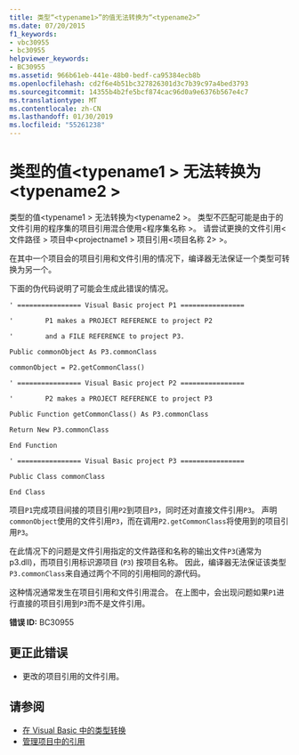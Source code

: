 ```yaml
---
title: 类型“<typename1>”的值无法转换为“<typename2>”
ms.date: 07/20/2015
f1_keywords:
- vbc30955
- bc30955
helpviewer_keywords:
- BC30955
ms.assetid: 966b61eb-441e-48b0-bedf-ca95384ecb8b
ms.openlocfilehash: cd2f6e4b51bc327826301d3c7b39c97a4bed3793
ms.sourcegitcommit: 14355b4b2fe5bcf874cac96d0a9e6376b567e4c7
ms.translationtype: MT
ms.contentlocale: zh-CN
ms.lasthandoff: 01/30/2019
ms.locfileid: "55261238"
---
```

# <a name="value-of-type-typename1-cannot-be-converted-to-typename2"></a>类型的值\<typename1 > 无法转换为\<typename2 >
类型的值\<typename1 > 无法转换为\<typename2 >。 类型不匹配可能是由于的文件引用的程序集的项目引用混合使用\<程序集名称 >。 请尝试更换的文件引用\<文件路径 > 项目中\<projectname1 > 项目引用\<项目名称 2> >。  
  
 在其中一个项目会的项目引用和文件引用的情况下，编译器无法保证一个类型可转换为另一个。  
  
 下面的伪代码说明了可能会生成此错误的情况。  
  
 `' ================ Visual Basic project P1 ================`  
  
 `'        P1 makes a PROJECT REFERENCE to project P2`  
  
 `'        and a FILE REFERENCE to project P3.`  
  
 `Public commonObject As P3.commonClass`  
  
 `commonObject = P2.getCommonClass()`  
  
 `' ================ Visual Basic project P2 ================`  
  
 `'        P2 makes a PROJECT REFERENCE to project P3`  
  
 `Public Function getCommonClass() As P3.commonClass`  
  
 `Return New P3.commonClass`  
  
 `End Function`  
  
 `' ================ Visual Basic project P3 ================`  
  
 `Public Class commonClass`  
  
 `End Class`  
  
 项目`P1`完成项目间接的项目引用`P2`到项目`P3`，同时还对直接文件引用`P3`。 声明`commonObject`使用的文件引用`P3`，而在调用`P2.getCommonClass`将使用到的项目引用`P3`。  
  
 在此情况下的问题是文件引用指定的文件路径和名称的输出文件`P3`(通常为 p3.dll)，而项目引用标识源项目 (`P3`) 按项目名称。 因此，编译器无法保证该类型`P3.commonClass`来自通过两个不同的引用相同的源代码。  
  
 这种情况通常发生在项目引用和文件引用混合。 在上图中，会出现问题如果`P1`进行直接的项目引用到`P3`而不是文件引用。  
  
 **错误 ID:** BC30955  
  
## <a name="to-correct-this-error"></a>更正此错误  
  
-   更改的项目引用的文件引用。  
  
## <a name="see-also"></a>请参阅
- [在 Visual Basic 中的类型转换](../../../visual-basic/programming-guide/language-features/data-types/type-conversions.md)
- [管理项目中的引用](/visualstudio/ide/managing-references-in-a-project)

